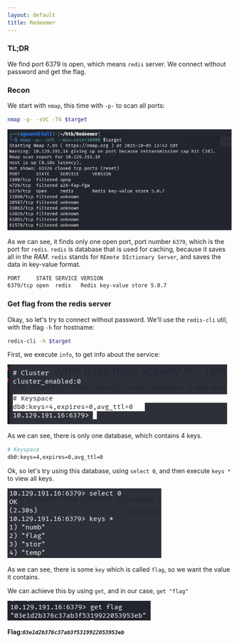 ```yaml
---
layout: default
title: Redeemer
---
```


### TL;DR

We find port 6379 is open, which means `redis` server. We connect without password and get the flag. 

### Recon

We start with `nmap`, this time with `-p-` to scan all ports:
```bash
nmap -p- -sVC -T4 $target
```

![nmap](image.png)

As we can see, it finds only one open port, port number `6379`, which is the port for `redis`. 
`redis` is database that is used for caching, because it saves all in the *RAM*. `redis` stands for `REmote DIctionary Server`, and saves the data in key-value format.

```bash
PORT     STATE SERVICE VERSION
6379/tcp open  redis   Redis key-value store 5.0.7
```

### Get flag from the redis server

Okay, so let's try to connect without password. We'll use the `redis-cli` util, with the flag `-h` for hostname:
```bash
redis-cli -h $target
``` 

First, we execute `info`, to get info about the service:

![info](image-1.png)

As we can see, there is only one database, which contains 4 keys.
```bash
# Keyspace
db0:keys=4,expires=0,avg_ttl=0
```

Ok, so let's try using this database, using `select 0`, and then execute `keys *` to view all keys.

![select and keys](image-2.png)

As we can see, there is some `key` which is called `flag`, so we want the value it contains.

We can achieve this by using `get`, and in our case, `get "flag"`

![retrieve flag](image-3.png)

**Flag:*****`03e1d2b376c37ab3f5319922053953eb`***

